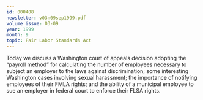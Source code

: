 ```yaml
---
id: 000408
newsletter: v03n09sep1999.pdf
volume_issue: 03-09
year: 1999
month: 9
topic: Fair Labor Standards Act
---
```


Today we discuss a Washington court of appeals decision adopting the “payroll method” for
calculating the number of employees necessary to subject an employer to the laws against
discrimination; some interesting Washington cases involving sexual harassment; the importance of notifying employees of their FMLA rights; and the ability of a municipal employee to sue an employer in federal court to enforce their FLSA rights.